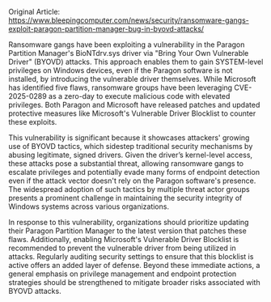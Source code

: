 Original Article: https://www.bleepingcomputer.com/news/security/ransomware-gangs-exploit-paragon-partition-manager-bug-in-byovd-attacks/

Ransomware gangs have been exploiting a vulnerability in the Paragon Partition Manager's BioNTdrv.sys driver via "Bring Your Own Vulnerable Driver" (BYOVD) attacks. This approach enables them to gain SYSTEM-level privileges on Windows devices, even if the Paragon software is not installed, by introducing the vulnerable driver themselves. While Microsoft has identified five flaws, ransomware groups have been leveraging CVE-2025-0289 as a zero-day to execute malicious code with elevated privileges. Both Paragon and Microsoft have released patches and updated protective measures like Microsoft's Vulnerable Driver Blocklist to counter these exploits.

This vulnerability is significant because it showcases attackers' growing use of BYOVD tactics, which sidestep traditional security mechanisms by abusing legitimate, signed drivers. Given the driver’s kernel-level access, these attacks pose a substantial threat, allowing ransomware gangs to escalate privileges and potentially evade many forms of endpoint detection even if the attack vector doesn't rely on the Paragon software's presence. The widespread adoption of such tactics by multiple threat actor groups presents a prominent challenge in maintaining the security integrity of Windows systems across various organizations.

In response to this vulnerability, organizations should prioritize updating their Paragon Partition Manager to the latest version that patches these flaws. Additionally, enabling Microsoft's Vulnerable Driver Blocklist is recommended to prevent the vulnerable driver from being utilized in attacks. Regularly auditing security settings to ensure that this blocklist is active offers an added layer of defense. Beyond these immediate actions, a general emphasis on privilege management and endpoint protection strategies should be strengthened to mitigate broader risks associated with BYOVD attacks.